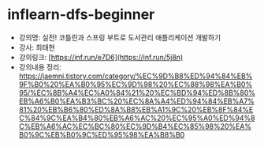 # inflearn-dfs-beginner

- 강의명: 실전! 코틀린과 스프링 부트로 도서관리 애플리케이션 개발하기 
- 강사: 최태현
- 강의링크: [https://inf.run/e7D6](https://inf.run/5j8n)
- 강의내용 정리: https://jaemni.tistory.com/category/%EC%9D%B8%ED%94%84%EB%9F%B0%20%EA%B0%95%EC%9D%98%20%EC%88%98%EA%B0%95/%EC%8B%A4%EC%A0%84%21%20%EC%BD%94%ED%8B%80%EB%A6%B0%EA%B3%BC%20%EC%8A%A4%ED%94%84%EB%A7%81%20%EB%B6%80%ED%8A%B8%EB%A1%9C%20%EB%8F%84%EC%84%9C%EA%B4%80%EB%A6%AC%20%EC%95%A0%ED%94%8C%EB%A6%AC%EC%BC%80%EC%9D%B4%EC%85%98%20%EA%B0%9C%EB%B0%9C%ED%95%98%EA%B8%B0
